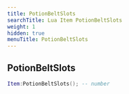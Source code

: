 ```yaml
---
title: PotionBeltSlots
searchTitle: Lua Item PotionBeltSlots
weight: 1
hidden: true
menuTitle: PotionBeltSlots
---
```

## PotionBeltSlots
```lua
Item:PotionBeltSlots(); -- number
```